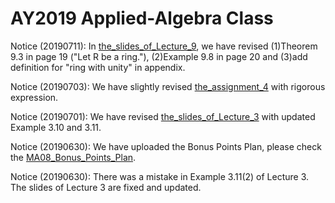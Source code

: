 # AY2019 Applied-Algebra Class
Notice (20190711): In [the_slides_of_Lecture_9](https://github.com/uoaworks/Applied-Algebra/blob/master/Lecture9_slides_after_class.pdf), we have revised (1)Theorem 9.3 in page 19 ("Let R be a ring."), (2)Example 9.8 in page 20 and (3)add definition for "ring with unity" in appendix. 

Notice (20190703): We have slightly revised [the_assignment_4](https://github.com/uoaworks/Applied-Algebra/blob/master/Assignment4.pdf) with rigorous expression.

Notice (20190701): We have revised [the_slides_of_Lecture_3](https://github.com/uoaworks/Applied-Algebra/blob/master/Lecture3_slides_after_class.pdf) with updated Example 3.10 and 3.11.

Notice (20190630): We have uploaded the Bonus Points Plan, please check the [MA08_Bonus_Points_Plan](https://github.com/uoaworks/Applied-Algebra/blob/master/%5BImportant%20Notice%5DMA08_Bonus_Points_Plan.pdf).

Notice (20190630): There was a mistake in Example 3.11(2) of Lecture 3. The slides of Lecture 3 are fixed and updated.
